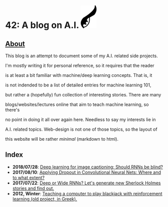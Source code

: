 # 42: A blog on A.I. <img src="./owleye.png" alt="Drawing" style="width: 50px;"/> 

## [About](http://users.isc.tuc.gr/~nchlis/)

This blog is an attempt to document some of my A.I. related side projects.

I'm mostly writing it for personal reference, so it requires that the reader

is at least a bit familiar with machine/deep learning concepts. That is, it

is not indended to be a list of detailed entries for machine learning 101,

but rather a (hopefully) fun collection of interesting stories. There are many

blogs/websites/lectures online that aim to teach machine learning, so there's

no point in doing it all over again here. Needless to say my interests lie in

A.I. related topics. Web-design is not one of those topics, so the layout of

this website will be rather _minimal_ (markdown to html).  



## Index

* **2018/07/28**: [Deep learning for image captioning: Should RNNs be blind?](./2018_07_28/page.html)
* **2017/08/10**: [Applying Dropout in Convolutional Neural Nets: Where and to what extent?](./2017_08_10/page.html)
* **2017/07/22**: [Deep or Wide RNNs? Let's generate new Sherlock Holmes stories and find out.](./2017_07_22/page.html)
* **2012, Winter**: [Teaching a computer to play blackjack with reinforcement learning (old project, in Greek).](http://www.intelligence.tuc.gr/~robots/ARCHIVE/2012w/projects/Chlis/)

